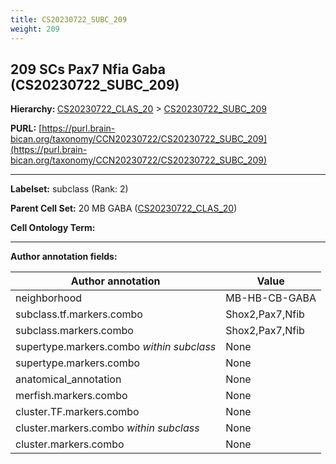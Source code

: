 ```yaml
---
title: CS20230722_SUBC_209
weight: 209
---
```

## 209 SCs Pax7 Nfia Gaba (CS20230722_SUBC_209)
<b>Hierarchy: </b>
[CS20230722_CLAS_20](../CS20230722_CLAS_20) >
[CS20230722_SUBC_209](../CS20230722_SUBC_209)

**PURL:** [https://purl.brain-bican.org/taxonomy/CCN20230722/CS20230722_SUBC_209](https://purl.brain-bican.org/taxonomy/CCN20230722/CS20230722_SUBC_209)

---


**Labelset:** subclass (Rank: 2)

**Parent Cell Set:** 20 MB GABA ([CS20230722_CLAS_20](../CS20230722_CLAS_20))



**Cell Ontology Term:** 

[MARKER GENES.]: #


---

[TRANSFERRED ANNOTATIONS.]: #


[AUTHOR ANNOTATION FIELDS.]: #


**Author annotation fields:**

| Author annotation | Value |
|-------------------|-------|
|neighborhood|MB-HB-CB-GABA|
|subclass.tf.markers.combo|Shox2,Pax7,Nfib|
|subclass.markers.combo|Shox2,Pax7,Nfib|
|supertype.markers.combo _within subclass_|None|
|supertype.markers.combo|None|
|anatomical_annotation|None|
|merfish.markers.combo|None|
|cluster.TF.markers.combo|None|
|cluster.markers.combo _within subclass_|None|
|cluster.markers.combo|None|
